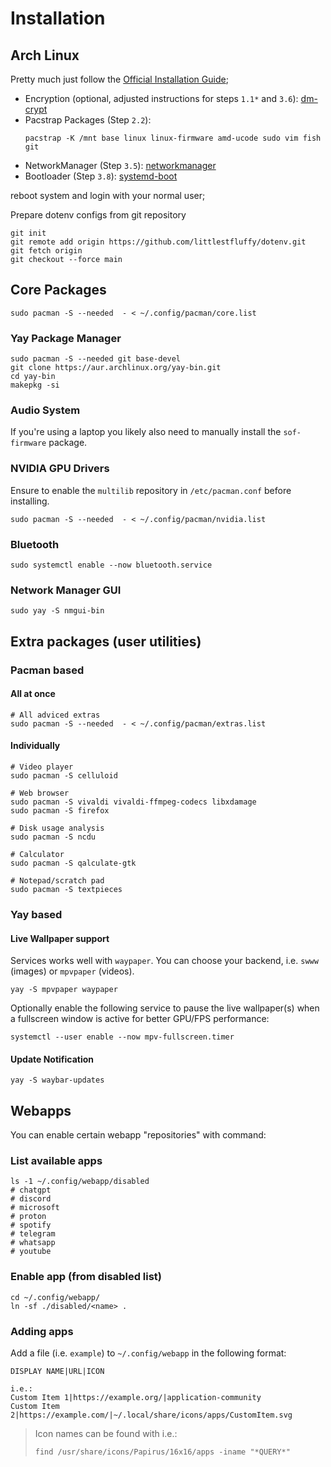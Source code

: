 # Installation

## Arch Linux

Pretty much just follow the [Official Installation Guide](https://wiki.archlinux.org/title/Installation_guide);

- Encryption (optional, adjusted instructions for steps `1.1*` and `3.6`): [dm-crypt](https://wiki.archlinux.org/title/Dm-crypt/Device_encryption)
- Pacstrap Packages (Step `2.2`):
  ```shell
  pacstrap -K /mnt base linux linux-firmware amd-ucode sudo vim fish git
  ```
- NetworkManager (Step `3.5`): [networkmanager](https://wiki.archlinux.org/title/NetworkManager)
- Bootloader (Step `3.8`): [systemd-boot](https://wiki.archlinux.org/title/Systemd-boot)

reboot system and login with your normal user;

Prepare dotenv configs from git repository
```shell
git init
git remote add origin https://github.com/littlestfluffy/dotenv.git
git fetch origin
git checkout --force main
```

## Core Packages

```shell
sudo pacman -S --needed  - < ~/.config/pacman/core.list
```

### Yay Package Manager

```shell
sudo pacman -S --needed git base-devel 
git clone https://aur.archlinux.org/yay-bin.git
cd yay-bin 
makepkg -si
```

### Audio System

If you're using a laptop you likely also need to manually install the `sof-firmware` package.

### NVIDIA GPU Drivers

Ensure to enable the `multilib` repository in `/etc/pacman.conf` before installing.

```shell
sudo pacman -S --needed  - < ~/.config/pacman/nvidia.list
```

### Bluetooth

```shell
sudo systemctl enable --now bluetooth.service
```


### Network Manager GUI

```shell
sudo yay -S nmgui-bin
```

## Extra packages (user utilities)

### Pacman based

#### All at once

```shell
# All adviced extras
sudo pacman -S --needed  - < ~/.config/pacman/extras.list
```

#### Individually

```shell
# Video player
sudo pacman -S celluloid          

# Web browser
sudo pacman -S vivaldi vivaldi-ffmpeg-codecs libxdamage
sudo pacman -S firefox

# Disk usage analysis 
sudo pacman -S ncdu

# Calculator
sudo pacman -S qalculate-gtk

# Notepad/scratch pad
sudo pacman -S textpieces
```

### Yay based

#### Live Wallpaper support

Services works well with `waypaper`. You can choose your backend, i.e. `swww` (images) or `mpvpaper` (videos).

```shell
yay -S mpvpaper waypaper
```

Optionally enable the following service to pause the live wallpaper(s) when a fullscreen window is active for better GPU/FPS performance:
```shell
systemctl --user enable --now mpv-fullscreen.timer
```

#### Update Notification

```shell
yay -S waybar-updates
```

## Webapps

You can enable certain webapp "repositories" with command:

### List available apps

```shell
ls -1 ~/.config/webapp/disabled
# chatgpt
# discord
# microsoft
# proton
# spotify
# telegram
# whatsapp
# youtube
```

### Enable app (from disabled list)

```shell
cd ~/.config/webapp/
ln -sf ./disabled/<name> .
```

### Adding apps

Add a file (i.e. `example`) to `~/.config/webapp` in the following format:

```shell
DISPLAY NAME|URL|ICON

i.e.:
Custom Item 1|https://example.org/|application-community
Custom Item 2|https://example.com/|~/.local/share/icons/apps/CustomItem.svg
```

> Icon names can be found with i.e.:
>
> ```shell
> find /usr/share/icons/Papirus/16x16/apps -iname "*QUERY*"
> ```
